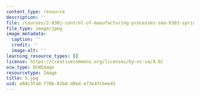 ```yaml
---
content_type: resource
description: ''
file: /courses/2-830j-control-of-manufacturing-processes-sma-6303-spring-2008/e84c3fa0f70b02b4d0ede73e4fcbee45_5.jpg
file_type: image/jpeg
image_metadata:
  caption: ''
  credit: ''
  image-alt: ''
learning_resource_types: []
license: https://creativecommons.org/licenses/by-nc-sa/4.0/
ocw_type: OCWImage
resourcetype: Image
title: 5.jpg
uid: e84c3fa0-f70b-02b4-d0ed-e73e4fcbee45
---
```

